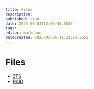 ```yaml
---
title: Files
description: 
published: true
date: 2025-06-03T12:09:45.558Z
tags: 
editor: markdown
dateCreated: 2025-03-06T11:32:14.265Z
---
```


# Files

- [ZFS](Files/ZFS)
- [RAID](Files/RAID)